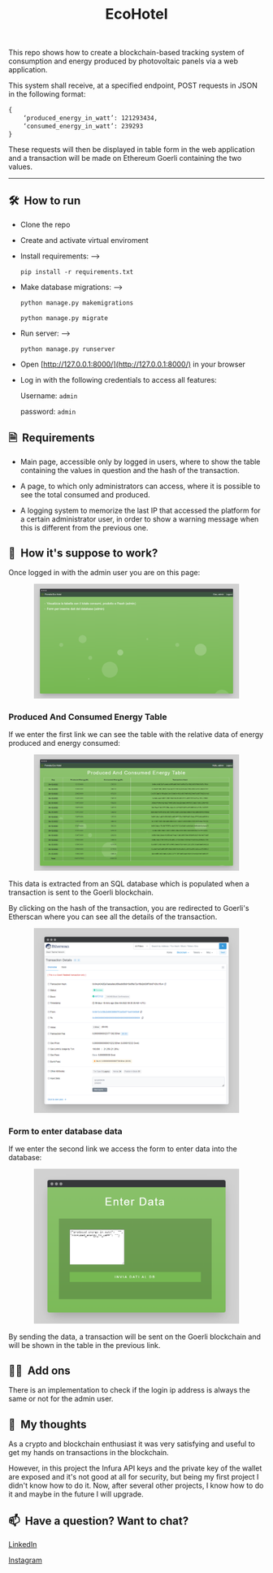 <h1 align="center">
    EcoHotel
</h1>

<br/>

This repo shows how to create a blockchain-based tracking system of consumption and energy produced by photovoltaic panels via a web application.

This system shall receive, at a specified endpoint, POST requests in JSON in the following format: 

    {
        ‘produced_energy_in_watt’: 121293434,
        ‘consumed_energy_in_watt’: 239293
    }
    
These requests will then be displayed in table form in the web application and a transaction will be made on Ethereum Goerli containing the two values.

<hr/>

## 🛠️&nbsp; How to run
- Clone the repo
- Create and activate virtual enviroment
- Install requirements: --> 
    ```
    pip install -r requirements.txt
    ```
- Make database migrations: --> 
    ```
    python manage.py makemigrations
    ``` 
    ```
    python manage.py migrate
    ```
- Run server: --> 
    ```
    python manage.py runserver
    ```
- Open [http://127.0.0.1:8000/](http://127.0.0.1:8000/) in your browser
- Log in with the following credentials to access all features: 

    Username: `admin`
    
    password: `admin`

## 🗎&nbsp; Requirements
- Main page, accessible only by logged in users, where to show the table containing the values in question and the hash of the transaction.

- A page, to which only administrators can access, where it is possible to see the total consumed and produced.

- A logging system to memorize the last IP that accessed the platform for a certain administrator user, in order to show a warning message when this is different from      the previous one.

## 🚀&nbsp; How it's suppose to work?
Once logged in with the admin user you are on this page:

<p align="center">
    <img width="80%" src="./assets/GitHubImages/screen1.png" alt="Homepage">
</p>

### Produced And Consumed Energy Table
If we enter the first link we can see the table with the relative data of energy produced and energy consumed:

<p align="center">
    <img width="80%" src="./assets/GitHubImages/screen2.png" alt="Homepage">
</p>

This data is extracted from an SQL database which is populated when a transaction is sent to the Goerli blockchain.

By clicking on the hash of the transaction, you are redirected to Goerli's Etherscan where you can see all the details of the transaction.

<p align="center">
    <img width="80%" src="./assets/GitHubImages/screen3.png" alt="Homepage">
</p>

### Form to enter database data
If we enter the second link we access the form to enter data into the database:

<p align="center">
    <img width="80%" src="./assets/GitHubImages/screen4.png" alt="Homepage">
</p>

By sending the data, a transaction will be sent on the Goerli blockchain and will be shown in the table in the previous link.

## 🏴‍☠️&nbsp; Add ons

There is an implementation to check if the login ip address is always the same or not for the admin user.

## 💭&nbsp; My thoughts

As a crypto and blockchain enthusiast it was very satisfying and useful to get my hands on transactions in the blockchain.

However, in this project the Infura API keys and the private key of the wallet are exposed and it's not good at all for security, but being my first project I didn't know how to do it. Now, after several other projects, I know how to do it and maybe in the future I will upgrade.

## 📫&nbsp; Have a question? Want to chat? 

[LinkedIn](https://www.linkedin.com/in/daniele-menin/)

[Instagram](https://www.instagram.com/danielemeno96/)

